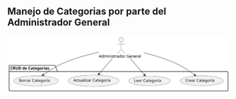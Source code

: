 ## Manejo de Categorias por parte del Administrador General

![Diagrama de Manejo de Usuarios](./manejoCategorias.svg)
